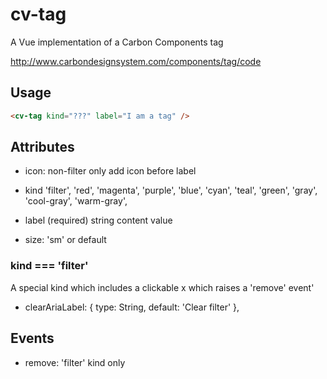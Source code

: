 # cv-tag

A Vue implementation of a Carbon Components tag

http://www.carbondesignsystem.com/components/tag/code

## Usage

```html
<cv-tag kind="???" label="I am a tag" />
```

## Attributes

- icon: non-filter only add icon before label

- kind
  'filter',
  'red',
  'magenta',
  'purple',
  'blue',
  'cyan',
  'teal',
  'green',
  'gray',
  'cool-gray',
  'warm-gray',

- label (required)
  string content value

- size: 'sm' or default

### kind === 'filter'

A special kind which includes a clickable x which raises a 'remove' event'

- clearAriaLabel: { type: String, default: 'Clear filter' },

## Events

- remove: 'filter' kind only

